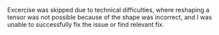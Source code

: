 Excercise was skipped due to technical difficulties, where reshaping a tensor was not possible because of the shape was incorrect, and I was unable to successfully fix the issue or find relevant fix.